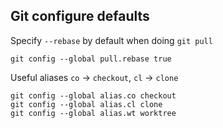 ## Git configure defaults

Specify `--rebase` by default when doing `git pull`

```
git config --global pull.rebase true
```

Useful aliases `co` -> `checkout`, `cl` -> `clone`

```
git config --global alias.co checkout
git config --global alias.cl clone
git config --global alias.wt worktree
```
